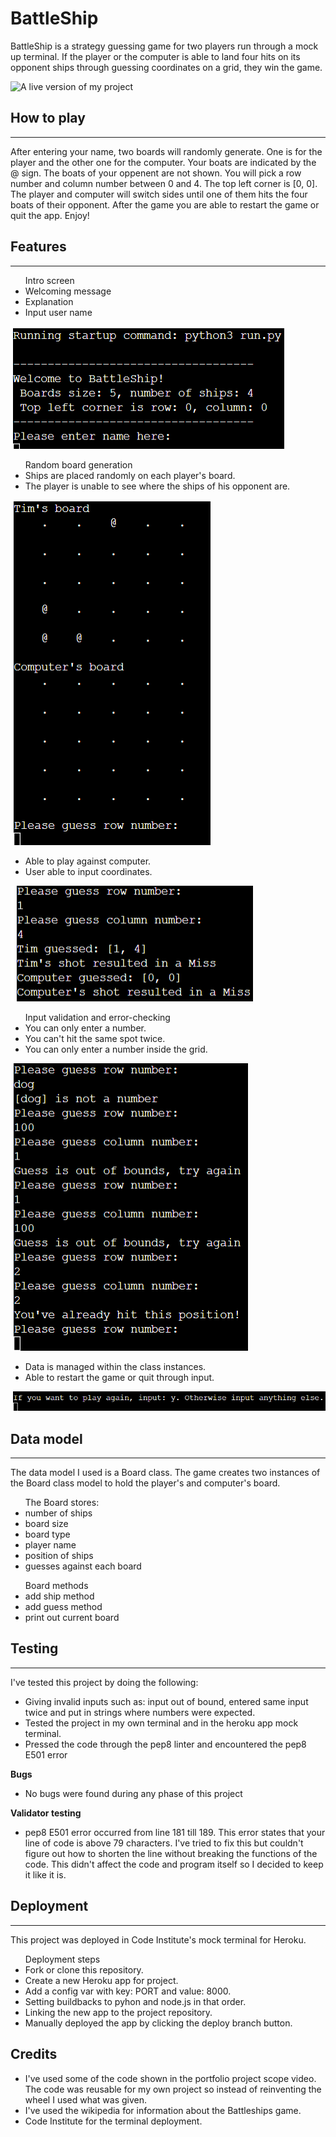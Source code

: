 # BattleShip

BattleShip is a strategy guessing game for two players run through a mock up terminal. 
If the player or the computer is able to land four hits on its opponent ships through guessing coordinates on a grid, they win the game. 

![A live version of my project](https://battles-ship.herokuapp.com/)

## How to play
<hr>
After entering your name, two boards will randomly generate. One is for the player and the other one for the computer. Your boats are indicated by the @ sign. The boats of your oppenent are not shown. You will pick a row number and column number between 0 and 4. The top left corner is [0, 0]. The player and computer will switch sides until one of them hits the four boats of their opponent. After the game you are able to restart the game or quit the app. Enjoy!

## Features
<hr>
<ul> Intro screen
    <li> Welcoming message</li>
    <li> Explanation</li>
    <li> Input user name</li>
</ul>

![Image of intro screen](images/rimages/intro%20screen.png)

<ul> Random board generation
    <li> Ships are placed randomly on each player's board.</li>
    <li> The player is unable to see where the ships of his opponent are.</li>
</ul>

![Image of the generated boards](images/rimages/boards.png)

<ul>
    <li>Able to play against computer.</li>
    <li>User able to input coordinates.</li>
</ul>

![Image of the guesses](images/rimages/guesses.png)

<ul> Input validation and error-checking
    <li> You can only enter a number.</li>
    <li> You can't hit the same spot twice.</li>
    <li> You can only enter a number inside the grid.</li>
</ul>

![Image of the input validation and error-checking](images/rimages/input%20validation.png)

<ul>
    <li> Data is managed within the class instances.</li>
    <li> Able to restart the game or quit through input.</li>
</ul>

![Image of continue or quit option](images/rimages/quit%20or%20continue.png)

## Data model
<hr>
The data model I used is a Board class. The game creates two instances of the Board class model to hold the player's and computer's board.
<ul> The Board stores:
    <li> number of ships</li>
    <li> board size</li>
    <li> board type</li>
    <li> player name</li>
    <li> position of ships</li>
    <li> guesses against each board</li>
</ul>

<ul> Board methods
    <li> add ship method</li>
    <li> add guess method</li>
    <li> print out current board</li>
</ul>

## Testing
<hr>
I've tested this project by doing the following:
<ul>
    <li> Giving invalid inputs such as: input out of bound, entered same input twice and put in strings where numbers were expected.</li>
    <li> Tested the project in my own terminal and in the heroku app mock terminal.</li>
    <li> Pressed the code through the pep8 linter and encountered the pep8 E501 error</li>
</ul>

<strong>Bugs</strong>
<ul>
    <li> No bugs were found during any phase of this project</li>
</ul>

<strong>Validator testing</strong>
<ul>
    <li> pep8 E501 error occurred from line 181 till 189. This error states that your line of code is above 79 characters. I've tried to fix this but couldn't figure out how to shorten the line without breaking the functions of the code. This didn't affect the code and program itself so I decided to keep it like it is.</li>
</ul>

## Deployment
<hr>
This project was deployed in Code Institute's mock terminal for Heroku.

<ul> Deployment steps
    <li> Fork or clone this repository.</li>
    <li> Create a new Heroku app for project.</li>
    <li> Add a config var with key: PORT and value: 8000.</li>
    <li> Setting buildbacks to pyhon and node.js in that order.</li>
    <li> Linking the new app to the project repository.</li>
    <li> Manually deployed the app by clicking the deploy branch button.</li>
</ul>

## Credits
<ul>
    <li> I've used some of the code shown in the portfolio project scope video. The code was reusable for my own project so instead of reinventing the wheel I used what was given.</li>
    <li> I've used the wikipedia for information about the Battleships game.</li>
    <li> Code Institute for the terminal deployment.</li>


